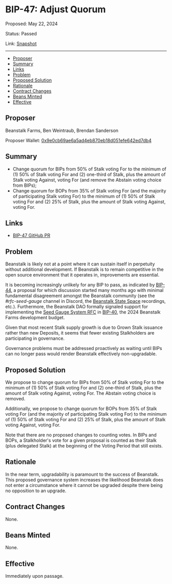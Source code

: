 # BIP-47: Adjust Quorum

Proposed: May 22, 2024

Status: Passed

Link: [Snapshot](https://snapshot.org/#/beanstalkdao.eth/proposal/0x4b1a7b2e775dde2c6244d4a0a64fe4221814a400280e65d8049ab7885bf788d2)

---

- [Proposer](#proposer)
- [Summary](#summary)
- [Links](#links)
- [Problem](#problem)
- [Proposed Solution](#proposed-solution)
- [Rationale](#rationale)
- [Contract Changes](#contract-changes)
- [Beans Minted](#beans-minted)
- [Effective](#effective)

## Proposer

Beanstalk Farms, Ben Weintraub, Brendan Sanderson

Proposer Wallet: [0x9e0cb69ae6a5ad4eb870eb18d051efe642ed7db4](https://etherscan.io/verifySig/42407)

## Summary

* Change quorum for BIPs from 50% of Stalk voting For to the minimum of (1) 50% of Stalk voting For and (2) one-third of Stalk, plus the amount of Stalk voting Against, voting For (and remove the Abstain voting choice from BIPs);
* Change quorum for BOPs from 35% of Stalk voting For (and the majority of participating Stalk voting For) to the minimum of (1) 50% of Stalk voting For and (2) 25% of Stalk, plus the amount of Stalk voting Against, voting For.

## Links

* [BIP-47 GitHub PR](https://github.com/BeanstalkFarms/Beanstalk/pull/866)

## Problem

Beanstalk is likely not at a point where it can sustain itself in perpetuity without additional development. If Beanstalk is to remain competitive in the open source environment that it operates in, improvements are essential.

It is becoming increasingly unlikely for any BIP to pass, as indicated by [BIP-44](https://arweave.net/zYTWn7E74vRLSeRrqGrE7TbPVEYqQAiCpIF2uvvzyA0), a proposal for which discussion started many months ago with minimal fundamental disagreement amongst the Beanstalk community (see the *#rfc-seed-gauge* channel in Discord, the [Beanstalk State Space](https://bean.money/beanstalk-state-space.pdf) recordings, etc.). Furthermore, the Beanstalk DAO formally signaled support for implementing the [Seed Gauge System RFC](https://github.com/BeanstalkFarms/Beanstalk/issues/726) in [BIP-40](https://arweave.net/fubHcxE_P_z-xBwapMUMLiT29m6_sifDtAKimQ05Nz8), the 2024 Beanstalk Farms development budget.

Given that most recent Stalk supply growth is due to Grown Stalk issuance rather than new Deposits, it seems that fewer existing Stalkholders are participating in governance.

Governance problems must be addressed proactively as waiting until BIPs can no longer pass would render Beanstalk effectively non-upgradable. 

## Proposed Solution

We propose to change quorum for BIPs from 50% of Stalk voting For to the minimum of (1) 50% of Stalk voting For and (2) one-third of Stalk, plus the amount of Stalk voting Against, voting For. The Abstain voting choice is removed.

Additionally, we propose to change quorum for BOPs from 35% of Stalk voting For (and the majority of participating Stalk voting For) to the minimum of (1) 50% of Stalk voting For and (2) 25% of Stalk, plus the amount of Stalk voting Against, voting For.

Note that there are no proposed changes to counting votes. In BIPs and BOPs, a Stalkholder's vote for a given proposal is counted as their Stalk (plus delegated Stalk) at the beginning of the Voting Period that still exists.

## Rationale

In the near term, upgradability is paramount to the success of Beanstalk. This proposed governance system increases the likelihood Beanstalk does not enter a circumstance where it cannot be upgraded despite there being no opposition to an upgrade.

## Contract Changes

None.

## Beans Minted

None.

## Effective

Immediately upon passage.
